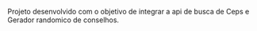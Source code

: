 Projeto desenvolvido com o objetivo de integrar a api de busca de Ceps e Gerador randomico de conselhos.
